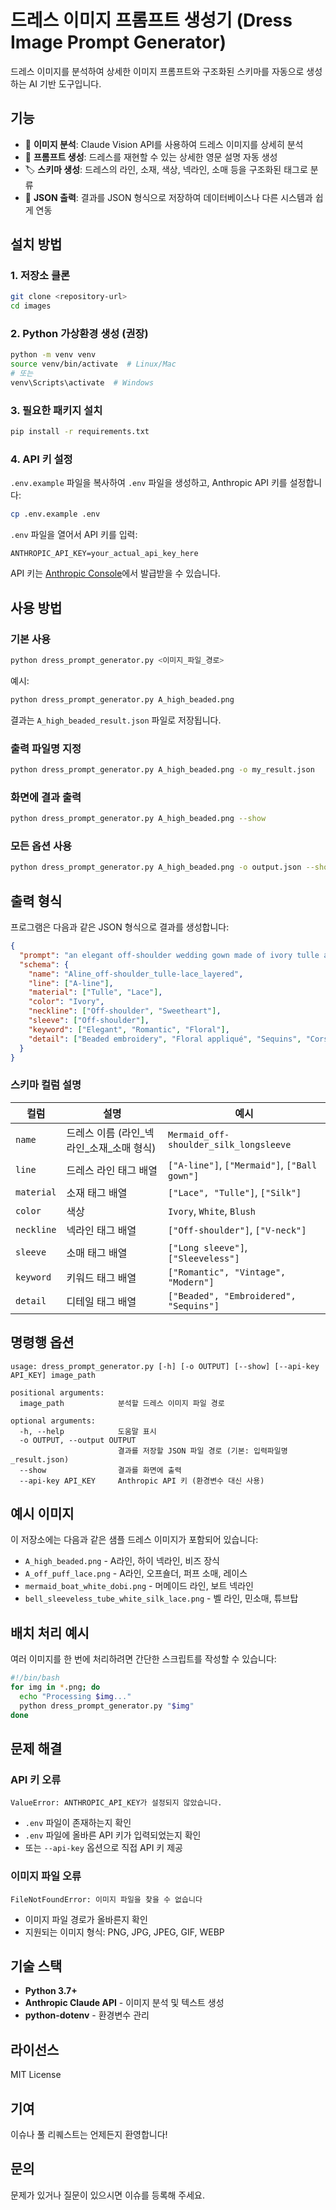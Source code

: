 # 드레스 이미지 프롬프트 생성기 (Dress Image Prompt Generator)

드레스 이미지를 분석하여 상세한 이미지 프롬프트와 구조화된 스키마를 자동으로 생성하는 AI 기반 도구입니다.

## 기능

- 🎨 **이미지 분석**: Claude Vision API를 사용하여 드레스 이미지를 상세히 분석
- 📝 **프롬프트 생성**: 드레스를 재현할 수 있는 상세한 영문 설명 자동 생성
- 🏷️ **스키마 생성**: 드레스의 라인, 소재, 색상, 넥라인, 소매 등을 구조화된 태그로 분류
- 💾 **JSON 출력**: 결과를 JSON 형식으로 저장하여 데이터베이스나 다른 시스템과 쉽게 연동

## 설치 방법

### 1. 저장소 클론

```bash
git clone <repository-url>
cd images
```

### 2. Python 가상환경 생성 (권장)

```bash
python -m venv venv
source venv/bin/activate  # Linux/Mac
# 또는
venv\Scripts\activate  # Windows
```

### 3. 필요한 패키지 설치

```bash
pip install -r requirements.txt
```

### 4. API 키 설정

`.env.example` 파일을 복사하여 `.env` 파일을 생성하고, Anthropic API 키를 설정합니다:

```bash
cp .env.example .env
```

`.env` 파일을 열어서 API 키를 입력:

```
ANTHROPIC_API_KEY=your_actual_api_key_here
```

API 키는 [Anthropic Console](https://console.anthropic.com/)에서 발급받을 수 있습니다.

## 사용 방법

### 기본 사용

```bash
python dress_prompt_generator.py <이미지_파일_경로>
```

예시:
```bash
python dress_prompt_generator.py A_high_beaded.png
```

결과는 `A_high_beaded_result.json` 파일로 저장됩니다.

### 출력 파일명 지정

```bash
python dress_prompt_generator.py A_high_beaded.png -o my_result.json
```

### 화면에 결과 출력

```bash
python dress_prompt_generator.py A_high_beaded.png --show
```

### 모든 옵션 사용

```bash
python dress_prompt_generator.py A_high_beaded.png -o output.json --show
```

## 출력 형식

프로그램은 다음과 같은 JSON 형식으로 결과를 생성합니다:

```json
{
  "prompt": "an elegant off-shoulder wedding gown made of ivory tulle and shimmering lace fabric. The dress features a sweetheart neckline with soft floral appliqué and layered off-shoulder sleeves, a structured corset bodice decorated with beaded embroidery, and a voluminous A-line skirt covered with delicate sequins and floral lace patterns.",
  "schema": {
    "name": "Aline_off-shoulder_tulle-lace_layered",
    "line": ["A-line"],
    "material": ["Tulle", "Lace"],
    "color": "Ivory",
    "neckline": ["Off-shoulder", "Sweetheart"],
    "sleeve": ["Off-shoulder"],
    "keyword": ["Elegant", "Romantic", "Floral"],
    "detail": ["Beaded embroidery", "Floral appliqué", "Sequins", "Corset bodice"]
  }
}
```

### 스키마 컬럼 설명

| 컬럼 | 설명 | 예시 |
|------|------|------|
| `name` | 드레스 이름 (라인_넥라인_소재_소매 형식) | `Mermaid_off-shoulder_silk_longsleeve` |
| `line` | 드레스 라인 태그 배열 | `["A-line"]`, `["Mermaid"]`, `["Ball gown"]` |
| `material` | 소재 태그 배열 | `["Lace", "Tulle"]`, `["Silk"]` |
| `color` | 색상 | `Ivory`, `White`, `Blush` |
| `neckline` | 넥라인 태그 배열 | `["Off-shoulder"]`, `["V-neck"]` |
| `sleeve` | 소매 태그 배열 | `["Long sleeve"]`, `["Sleeveless"]` |
| `keyword` | 키워드 태그 배열 | `["Romantic", "Vintage", "Modern"]` |
| `detail` | 디테일 태그 배열 | `["Beaded", "Embroidered", "Sequins"]` |

## 명령행 옵션

```
usage: dress_prompt_generator.py [-h] [-o OUTPUT] [--show] [--api-key API_KEY] image_path

positional arguments:
  image_path            분석할 드레스 이미지 파일 경로

optional arguments:
  -h, --help            도움말 표시
  -o OUTPUT, --output OUTPUT
                        결과를 저장할 JSON 파일 경로 (기본: 입력파일명_result.json)
  --show                결과를 화면에 출력
  --api-key API_KEY     Anthropic API 키 (환경변수 대신 사용)
```

## 예시 이미지

이 저장소에는 다음과 같은 샘플 드레스 이미지가 포함되어 있습니다:

- `A_high_beaded.png` - A라인, 하이 넥라인, 비즈 장식
- `A_off_puff_lace.png` - A라인, 오프숄더, 퍼프 소매, 레이스
- `mermaid_boat_white_dobi.png` - 머메이드 라인, 보트 넥라인
- `bell_sleeveless_tube_white_silk_lace.png` - 벨 라인, 민소매, 튜브탑

## 배치 처리 예시

여러 이미지를 한 번에 처리하려면 간단한 스크립트를 작성할 수 있습니다:

```bash
#!/bin/bash
for img in *.png; do
  echo "Processing $img..."
  python dress_prompt_generator.py "$img"
done
```

## 문제 해결

### API 키 오류

```
ValueError: ANTHROPIC_API_KEY가 설정되지 않았습니다.
```

- `.env` 파일이 존재하는지 확인
- `.env` 파일에 올바른 API 키가 입력되었는지 확인
- 또는 `--api-key` 옵션으로 직접 API 키 제공

### 이미지 파일 오류

```
FileNotFoundError: 이미지 파일을 찾을 수 없습니다
```

- 이미지 파일 경로가 올바른지 확인
- 지원되는 이미지 형식: PNG, JPG, JPEG, GIF, WEBP

## 기술 스택

- **Python 3.7+**
- **Anthropic Claude API** - 이미지 분석 및 텍스트 생성
- **python-dotenv** - 환경변수 관리

## 라이선스

MIT License

## 기여

이슈나 풀 리퀘스트는 언제든지 환영합니다!

## 문의

문제가 있거나 질문이 있으시면 이슈를 등록해 주세요.
